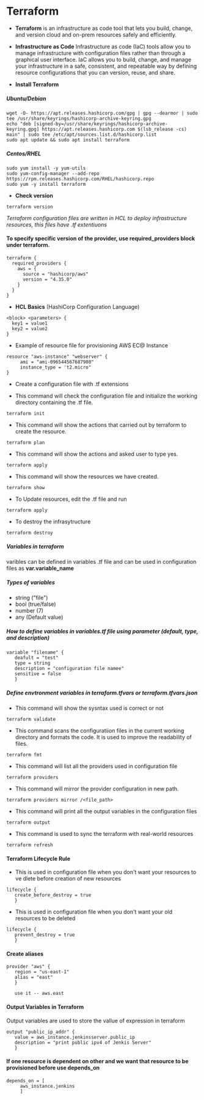 # Terraform

- **Terraform** is an infrastructure as code tool that lets you build, change, and version cloud and on-prem resources safely and efficiently.

- **Infrastructure as Code** Infrastructure as code (IaC) tools allow you to manage infrastructure with configuration files rather than through a graphical user interface. IaC allows you to build, change, and manage your infrastructure in a safe, consistent, and repeatable way by defining resource configurations that you can version, reuse, and share.

- **Install Terraform** 

##### Ubuntu/Debian
```
wget -O- https://apt.releases.hashicorp.com/gpg | gpg --dearmor | sudo tee /usr/share/keyrings/hashicorp-archive-keyring.gpg
echo "deb [signed-by=/usr/share/keyrings/hashicorp-archive-keyring.gpg] https://apt.releases.hashicorp.com $(lsb_release -cs) main" | sudo tee /etc/apt/sources.list.d/hashicorp.list
sudo apt update && sudo apt install terraform
```
##### Centos/RHEL

```
sudo yum install -y yum-utils
sudo yum-config-manager --add-repo https://rpm.releases.hashicorp.com/RHEL/hashicorp.repo
sudo yum -y install terraform
```
- **Check version**
```
terraform version
```

*Terraform configuration files are written in HCL to deploy infrastructure resources, this files have .tf extentiuons*

#### To specify specific version of the provider, use required_providers block under terraform.
```
terraform {
  required_providers {
    aws = {
      source = "hashicorp/aws"
      version = "4.35.0"
    }
  }
}
```
- **HCL Basics** (HashiCorp Configuration Language)
```
<block> <parameters> {
  key1 = value1
  key2 = value2
}
```
- Example of resource file for provisioning AWS EC@ Instance
```
resource "aws-instance" "webserver" {
     ami = "ami-096544567687980"
     instance_type = 't2.micro"
}     
```
- Create a configuration file with .tf extensions

- This command will check the configuration file and initialize the   working directory containing   the .tf file.
```
terraform init 
```
- This command  will show the actions that carried out by terraform to create     the resource.
```
terraform plan
```
- This command will show the actions and asked user to type yes.
```
terraform apply
```
- This command will show the resources we have created.
```
terraform show
```
- To Update resources, edit the .tf file and run
```
terraform apply
```
- To destroy the infrasytructure
```
terraform destroy 
```
##### Variables in terraform

varibles can be defined in variables .tf file and can be used in configuration files as **var.variable_name**

##### Types of variables
- string ("file")
- bool (true/false)
- number (7)
- any (Default value)


##### How to define variables in variables.tf file using parameter (default, type, and description)
```
variable "filename" {
   deafult = "test"
   type = string
   description = "configuration file namee"
   sensitive = false
   }
```
##### Define envtronment variables in terraform.tfvars or terraform.tfvars.json

- This command  will show the sysntax used is correct or not
```
terraform validate
```
- This command scans the configuratiion files in the current working directory and formats the code. It is used to improve the readability of files.
```
terraform fmt
```
- This command will list all the providers used in configuration file
```
terraform providers
```
- This command will mirror the provider configuration in new path.
```
terraform providers mirror /<file_path>
```
- This command will print all the output variables in the configuration files
```
terraform output
```
- This command is used to sync the terraform with real-world resources
```
terraform refresh
```
#### Terraform Lifecycle Rule

- This is used in configuration file when you don't want your resources to ve dlete before creation of new resources
```
lifecycle {
   create_before_destroy = true
   }
```
- This is used in configuration file when you don't want your old resources to be deleted
```
lifecycle {
   prevent_destroy = true
   }
```
####  Create aliases
```
provider "aws" {
   region = "us-east-1"
   alias = "east"
   }
   
   use it -- aws.east

```
#### Output Variables in Terraform
Output variables are used to store the vallue of expression in terraform
```
output "public_ip_addr" {
   value = aws_instance.jenkinsserver.public_ip
   description = "print public ipv4 of Jenkis Server"
   }
```
#### If one resource is dependent on other and we want that resource to be provisioned before use depends_on
```
depends_on = [
     aws_instance.jenkins
     ]
```

